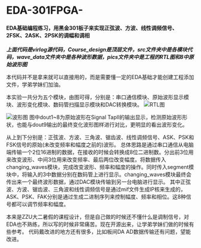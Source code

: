 # EDA-301FPGA-
#### EDA基础编程练习，用黑金301板子来实现正弦波、方波、线性调频信号、2FSK、2ASK、2PSK的调幅和调相

***上面代码是virlog源代码，Course_design是顶层文件，src文件夹中是各模块代码，wave_data文件夹中是各种波形数据，pics文件夹中是工程的RTL图和8中原始波形图***

本代码并不是拿来就可以直接用的，而是需要懂一定的EDA基础才能创建工程添加文件，学弟学妹们加油。



本实验一共分为五个模块，由图可得，分别是：串口通信模块、原始波形显示模块、波形变化模块、数码管扫描显示模块和DAC转换模块。 
![RTL图](https://github.com/the-light011/EDA-301FPGA-/blob/main/pics/Screenshot%202021-11-28%20234338.png)

![波形图](https://github.com/the-light011/EDA-301FPGA-/blob/main/pics/%E5%8E%9F%E5%A7%8B%E6%B3%A2.jpg)
图中dout1~8为原始波形在Signal TapⅡ的输出显示，检测原始波形形状，也能与dout9输出的最终变化波形图样进行对比，更明显的看出波形变化。
 
从上到下分别是：正弦波、方波、三角波、锯齿波、线性调频信号、ASK、PSK和FSK信号的原始(未改变频率和幅度之前的)波形。
	总体思路是通过串口通信从电脑端传输一个2位16进制的数据，在接收的时候会转换成8位二进制数。分出前3位用来改变波形、中间3位用来改变频率、最后两位改变幅度。将数据传入changing_waves模块，完成改变波形、频率和幅度的操作。同时传入segment模块中，将输入的3中数据分别在数码管上进行显示。changing_waves模块最终会传出来一个最终波形数据，通过DAC模块传输到另一台电脑进行显示。
	其中正弦波、方波、锯齿波、三角波和线性调频信号是通过mif文件生成IP核来生成的，ASK、PSK、FAK分别是通过生成二进制序列来控制幅度、频率和相位。这8种信号都可以调节频率和幅度。
	
本来是ZZU大二暑假的课程设计，但是自己做的时候还不懂什么是调制信号，对EDA也不熟练，所以写的时候非常痛苦。现在开源出来，让学弟学妹们做的时候有些参考。
代码戴改进的地方还有很多，比如板间DA AD数据传输还有问题，望能改进。
